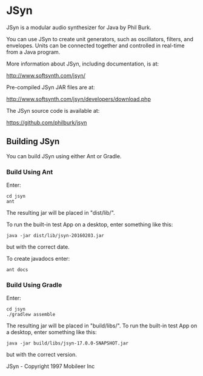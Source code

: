 # JSyn

JSyn is a modular audio synthesizer for Java by Phil Burk.

You can use JSyn to create unit generators, such as oscillators, filters,
and envelopes. Units can be connected together and controlled
in real-time from a Java program.

More information about JSyn, including documentation, is at:

http://www.softsynth.com/jsyn/

Pre-compiled JSyn JAR files are at:

http://www.softsynth.com/jsyn/developers/download.php

The JSyn source code is available at:

https://github.com/philburk/jsyn

## Building JSyn

You can build JSyn using either Ant or Gradle.

### Build Using Ant

Enter:

    cd jsyn
    ant

The resulting jar will be placed in "dist/lib/".
    
To run the built-in test App on a desktop, enter something like this:

    java -jar dist/lib/jsyn-20160203.jar

but with the correct date.

To create javadocs enter:

    ant docs

### Build Using Gradle

Enter:

    cd jsyn
    ./gradlew assemble
    
The resulting jar will be placed in "build/libs/".
To run the built-in test App on a desktop, enter something like this:

    java -jar build/libs/jsyn-17.0.0-SNAPSHOT.jar
    
but with the correct version.

JSyn - Copyright 1997 Mobileer Inc

